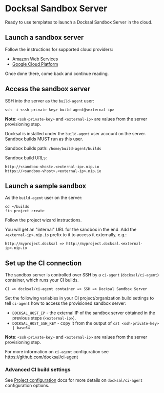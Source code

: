 # Docksal Sandbox Server

Ready to use templates to launch a Docksal Sandbox Server in the cloud.

## Launch a sandbox server

Follow the instructions for supported cloud providers:

- [Amazon Web Services](./aws-cloudformation)
- [Google Cloud Platform](./gcp-deployment-manager)

Once done there, come back and continue reading.

<a name="server-access"></a>
## Access the sandbox server

SSH into the server as the `build-agent` user:

    ssh -i <ssh-private-key> build-agent@<external-ip>

**Note**: `<ssh-private-key>` and `<external-ip>` are values from the server provisioning step.

Docksal is installed under the `build-agent` user account on the server. Sandbox builds MUST run as this user.

Sandbox builds path: `/home/build-agent/builds`

Sandbox build URLs:

    http://<sandbox-vhost>.<external-ip>.nip.io
    https://<sandbox-vhost>.<external-ip>.nip.io

## Launch a sample sandbox

As the `build-agent` user on the server:

    cd ~/builds
    fin project create

Follow the project wizard instructions.

You will get an "internal" URL for the sandbox in the end. Add the `<external-ip>.nip.io` prefix to it to access it 
externally, e.g.:

    http://myproject.docksal => http://myproject.docksal.<external-ip>.nip.io

## Set up the CI connection

The sandbox server is controlled over SSH by a `ci-agent` (`docksal/ci-agent`) container, which runs your CI builds.

    CI => docksal/ci-agent container => SSH => Docksal Sandbox Server

Set the following variables in your CI project/organization build settings to tell `ci-agent` how to access 
the provisioned sandbox server:

- `DOCKSAL_HOST_IP` - the external IP of the sandbox server obtained in the previous steps (`<external-ip>`).
- `DOCKSAL_HOST_SSH_KEY` - copy it from the output of `cat <ssh-private-key> | base64`

**Note**: `<ssh-private-key>` and `<external-ip>` are values from the server provisioning step.

For more information on `ci-agent` configuration see https://github.com/docksal/ci-agent

### Advanced CI build settings

See [Project configuration](https://github.com/docksal/ci-agent#project-configuration) docs for more details on 
`docksal/ci-agent` configuration options.
